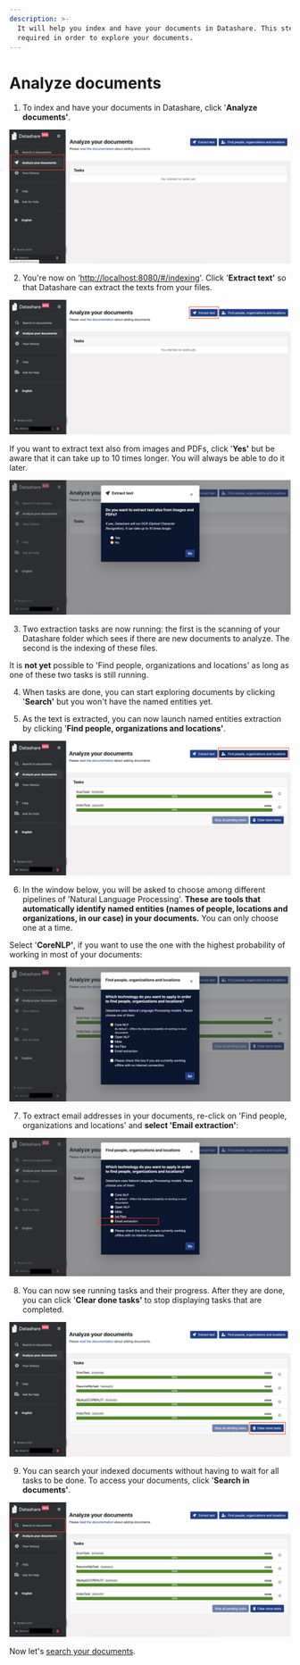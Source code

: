 ```yaml
---
description: >-
  It will help you index and have your documents in Datashare. This step is
  required in order to explore your documents.
---
```


# Analyze documents

1. To index and have your documents in Datashare, click '**Analyze documents'**.

![](../.gitbook/assets/analyze%20%281%29.png)

2. You're now on '[http://localhost:8080/\#/indexing](http://localhost:8080/#/indexing)'. Click '**Extract text'** so that Datashare can extract the texts from your files.

![](../.gitbook/assets/extract-text.png)

If you want to extract text also from images and PDFs, click '**Yes'** but be aware that it can take up to 10 times longer. You will always be able to do it later.

![](../.gitbook/assets/ocr.png)

3. Two extraction tasks are now running: the first is the scanning of your Datashare folder which sees if there are new documents to analyze. The second is the indexing of these files.

It is **not yet** possible to 'Find people, organizations and locations' as long as one of these two tasks is still running. 

4. When tasks are done, you can start exploring documents by clicking '**Search'** but you won't have the named entities yet. 

5. As the text is extracted, you can now launch named entities extraction by clicking '**Find people, organizations and locations'**.

![](../.gitbook/assets/ner.png)

6. In the window below, you will be asked to choose among different pipelines of 'Natural Language Processing'. **These are tools that automatically identify named entities \(names of people, locations and organizations, in our case\) in your documents.** You can only choose one at a time. 

Select '**CoreNLP'**, if you want to use the one with the highest probability of working in most of your documents:

![](../.gitbook/assets/nlp.png)

7. To extract email addresses in your documents, re-click on 'Find people, organizations and locations' and **select 'Email extraction'**:

![](../.gitbook/assets/email-extraction.png)

8. You can now see running tasks and their progress. After they are done, you can click '**Clear done tasks'** to stop displaying tasks that are completed.

![](../.gitbook/assets/clear.png)

  
9. You can search your indexed documents without having to wait for all tasks to be done. To access your documents, click '**Search in documents'**.

![](../.gitbook/assets/search-in-docs.png)

Now let's [search your documents](https://icij.gitbook.io/datashare/all/explore-documents).

